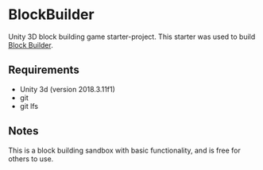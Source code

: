 # BlockBuilder
Unity 3D block building game starter-project. 
This starter was used to build [Block Builder](https://hsadler.itch.io/block-engineer).

## Requirements
* Unity 3d (version 2018.3.11f1)
* git
* git lfs

## Notes
This is a block building sandbox with basic functionality, and is free for others to use.
